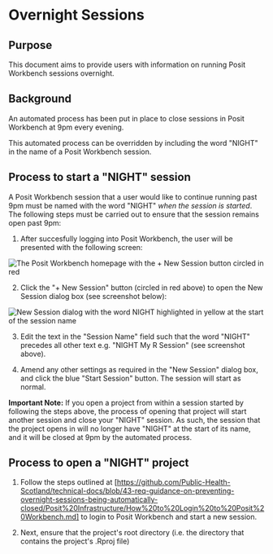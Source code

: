 # Overnight Sessions

## Purpose

This document aims to provide users with information on running Posit Workbench sessions overnight.

## Background

An automated process has been put in place to close sessions in Posit Workbench at 9pm every evening.

This automated process can be overridden by including the word "NIGHT" in the name of a Posit Workbench session.

## Process to start a "NIGHT" session

A Posit Workbench session that a user would like to continue running past 9pm must be named with the word "NIGHT" _when the session is started_.  The following steps must be carried out to ensure that the session remains open past 9pm:

1. After succesfully logging into Posit Workbench, the user will be presented with the following screen:

![The Posit Workbench homepage with the + New Session button circled in red](https://user-images.githubusercontent.com/45657289/199207826-9fb88d1c-88e6-4418-9cec-1ec8a0f02875.png)

2. Click the "+ New Session" button (circled in red above) to open the New Session dialog box (see screenshot below):

![New Session dialog with the word NIGHT highlighted in yellow at the start of the session name](https://github.com/Public-Health-Scotland/technical-docs/assets/45657289/62a2a8ff-2df5-4832-8c4f-681eb028e713)

3. Edit the text in the "Session Name" field such that the word "NIGHT" precedes all other text e.g. "NIGHT My R Session" (see screenshot above).

4. Amend any other settings as required in the "New Session" dialog box, and click the blue "Start Session" button.  The session will start as normal.

**Important Note:** If you open a project from within a session started by following the steps above, the process of opening that project will start another session and close your "NIGHT" session.  As such, the session that the project opens in will no longer have "NIGHT" at the start of its name, and it will be closed at 9pm by the automated process.

## Process to open a "NIGHT" project

1. Follow the steps outlined at [https://github.com/Public-Health-Scotland/technical-docs/blob/43-req-guidance-on-preventing-overnight-sessions-being-automatically-closed/Posit%20Infrastructure/How%20to%20Login%20to%20Posit%20Workbench.md] to login to Posit Workbench and start a new session.

2. Next, ensure that the project's root directory (i.e. the directory that contains the project's .Rproj file) 
